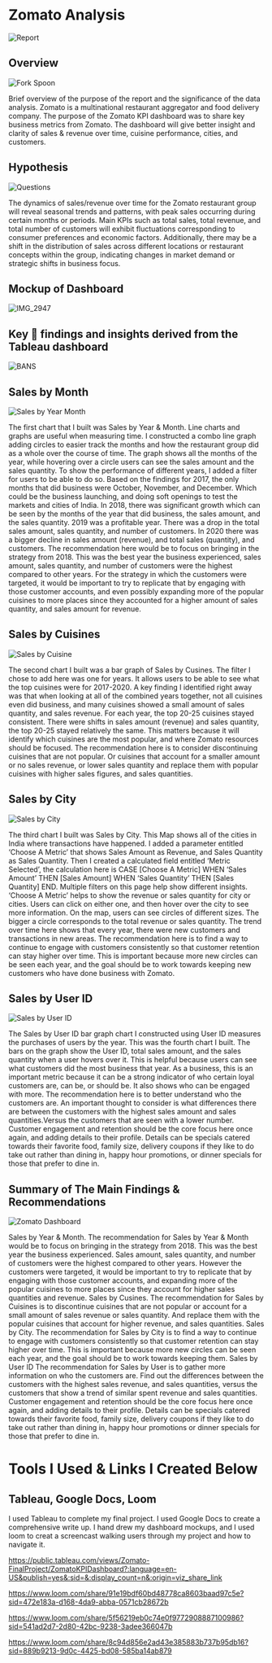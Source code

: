 # Zomato Analysis

![Report](https://github.com/Mr-DinoBlack/Data_projects_TripleTen/assets/164646396/e1d9c97d-1123-48a9-abf9-3e25de51ff41)


## Overview

![Fork   Spoon](https://github.com/Mr-DinoBlack/Data_projects_TripleTen/assets/164646396/2257cdbe-0af5-4790-8290-9ac03b846bab)


Brief overview of the purpose of the report and the significance of the data analysis.
Zomato is a multinational restaurant aggregator and food delivery company.
The purpose of the Zomato KPI dashboard was to share key business metrics from Zomato. The dashboard will give better insight and clarity of sales & revenue over time, cuisine performance, cities, and customers. 

## Hypothesis

![Questions](https://github.com/Mr-DinoBlack/Data_projects_TripleTen/assets/164646396/ee95b700-e4c2-447b-b12f-c9ff34f91888)


The dynamics of sales/revenue over time for the Zomato restaurant group will reveal seasonal trends and patterns, with peak sales occurring during certain months or periods. Main KPIs such as total sales, total revenue, and total number of customers will exhibit fluctuations corresponding to consumer preferences and economic factors. Additionally, there may be a shift in the distribution of sales across different locations or restaurant concepts within the group, indicating changes in market demand or strategic shifts in business focus.

## Mockup of Dashboard

![IMG_2947](https://github.com/Mr-DinoBlack/Data_projects_TripleTen/assets/164646396/558e91ea-929c-4231-bcbf-256f6721d453)


## Key 🔑 findings and insights derived from the Tableau dashboard

![BANS](https://github.com/Mr-DinoBlack/Data_projects_TripleTen/assets/164646396/fb2821e6-d978-43b6-9190-235090ebfc7f)

## Sales by Month 

![Sales by Year   Month](https://github.com/Mr-DinoBlack/Data_projects_TripleTen/assets/164646396/62641550-d717-4e98-9432-3feee32c6703)

The first chart that I built was Sales by Year & Month. Line charts and graphs are useful when measuring time. I constructed a combo line graph adding circles to easier track the months and how the restaurant group did as a whole over the course of time. The graph shows all the months of the year, while hovering over a circle users can see the sales amount and the sales quantity. To show the performance of different years, I added a filter for users to be able to do so. Based on the findings for 2017, the only months that did business were October, November, and December. Which could be the business launching, and doing soft openings to test the markets and cities of India. In 2018, there was significant growth which can be seen by the months of the year that did business, the sales amount, and the sales quantity. 2019 was a profitable year. There was a drop in the total sales amount, sales quantity, and number of customers. In 2020 there was a bigger decline in sales amount (revenue), and total sales (quantity),  and customers. The recommendation here would be to focus on bringing in the strategy from 2018. This was the best year the business experienced, sales amount, sales quantity, and number of customers were the highest compared to other years. For the strategy in which the customers were targeted, it would be important to try to replicate that by engaging with those customer accounts, and even possibly expanding more of the popular cuisines to more places since they accounted for a higher amount of sales quantity, and sales amount for revenue.

## Sales by Cuisines

![Sales by Cuisine](https://github.com/Mr-DinoBlack/Data_projects_TripleTen/assets/164646396/652ff324-d7a5-4c72-ae6f-94abddd71c48)

The second chart I built was a bar graph of Sales by Cusines. The filter I chose to add here was one for years. It allows users to be able to see what the top cuisines were for 2017-2020. A key finding I identified right away was that when looking at all of the combined years together, not all cuisines even did business, and many cuisines showed a small amount of sales quantity, and sales revenue. For each year, the top 20-25 cuisines stayed consistent. There were shifts in sales amount (revenue) and sales quantity, the top 20-25 stayed relatively the same. This matters because it will identify which cuisines are the most popular, and where Zomato resources should be focused. The recommendation here is to consider discontinuing cuisines that are not popular. Or cuisines that account for a smaller amount or no sales revenue, or lower sales quantity and replace them with popular cuisines with higher sales figures, and sales quantities. 

## Sales by City

![Sales by City](https://github.com/Mr-DinoBlack/Data_projects_TripleTen/assets/164646396/9c56a345-68bd-4aea-8401-984b248fb565)

The third chart I built was Sales by City. This Map shows all of the cities in India where transactions have happened. I added a parameter entitled ‘Choose A Metric’ that shows Sales Amount as Revenue, and Sales Quantity as Sales Quantity. Then I created a calculated field entitled ‘Metric Selected’, the calculation here is CASE [Choose A Metric] WHEN ‘Sales Amount’ THEN [Sales Amount] WHEN ‘Sales Quantity’ THEN [Sales Quantity] END. Multiple filters on this page help show different insights. ‘Choose A Metric’ helps to show the revenue or sales quantity for city or cities. Users can click on either one, and then hover over the city to see more information. On the map, users can see circles of different sizes. The bigger a circle corresponds to the total revenue or sales quantity. The trend over time here shows that every year, there were new customers and transactions in new areas. The recommendation here is to find a way to continue to engage with customers consistently so that customer retention can stay higher over time. This is important because more new circles can be seen each year, and the goal should be to work towards keeping new customers who have done business with Zomato.

## Sales by User ID

![Sales by User ID](https://github.com/Mr-DinoBlack/Data_projects_TripleTen/assets/164646396/e065a55f-dc57-459f-a81b-82f2318fc11a)

The Sales by User ID bar graph chart I constructed using User ID measures the purchases of users by the year. This was the fourth chart I built. The bars on the graph show the User ID, total sales amount, and the sales quantity when a user hovers over it. This is helpful because users can see what customers did the most business that year. As a business, this is an important metric because it can be a strong indicator of who certain loyal customers are, can be, or should be. It also shows who can be engaged with more. The recommendation here is to better understand who the customers are. An important thought to consider is what differences there are between the customers with the highest sales amount and sales quantities.Versus the customers that are seen with a lower number. Customer engagement and retention should be the core focus here once again, and adding details to their profile. Details can be specials catered towards their favorite food, family size, delivery coupons if they like to do take out rather than dining in, happy hour promotions, or dinner specials for those that prefer to dine in.

## Summary of The Main Findings & Recommendations

![Zomato Dashboard](https://github.com/Mr-DinoBlack/Data_projects_TripleTen/assets/164646396/4467c0d0-3932-4b1c-bbdd-7fed6176238b)


Sales by Year & Month. 
The recommendation for Sales by Year & Month would be to focus on bringing in the strategy from 2018. This was the best year the business experienced. Sales amount, sales quantity, and number of customers were the highest compared to other years. However the customers were targeted, it would be important to try to replicate that by engaging with those customer accounts, and expanding more of the popular cuisines to more places since they account for higher sales quantities and revenue.
Sales by Cusines. 
The recommendation for Sales by Cuisines is to discontinue cuisines that are not popular or account for a small amount of sales revenue or sales quantity. And replace them with the popular cuisines that account for higher revenue, and sales quantities. 
Sales by City. 
The recommendation for Sales by City is to find a way to continue to engage with customers consistently so that customer retention can stay higher over time. This is important because more new circles can be seen each year, and the goal should be to work towards keeping them.
Sales by User ID 
The recommendation for Sales by User is to gather more information on who the customers are. Find out the differences between the customers with the highest sales revenue, and sales quantities, versus the customers that show a trend of similar spent revenue and sales quantities. Customer engagement and retention should be the core focus here once again, and adding details to their profile. Details can be specials catered towards their favorite food, family size, delivery coupons if they like to do take out rather than dining in, happy hour promotions or dinner specials for those that prefer to dine in.





# Tools I Used & Links I Created Below

## Tableau, Google Docs, Loom
I used Tableau to complete my final project. I used Google Docs to create a comprehensive write up. I hand drew my dashboard mockups, and I used loom to
creat a screencast walking users through my project and how to navigate it.


https://public.tableau.com/views/Zomato-FinalProject/ZomatoKPIDashboard?:language=en-US&publish=yes&:sid=&:display_count=n&:origin=viz_share_link

https://www.loom.com/share/91e19bdf60bd48778ca8603baad97c5e?sid=472e183a-d168-4da9-abba-0571cb28672b

https://www.loom.com/share/5f56219eb0c74e0f9772908887100986?sid=541ad2d7-2d80-42bc-9238-3adee366047b

https://www.loom.com/share/8c94d856e2ad43e385883b737b95db16?sid=889b9213-9d0c-4425-bd08-585ba14ab879
